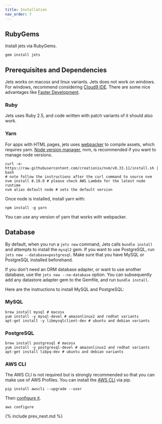 ```yaml
---
title: Installation
nav_order: 7
---
```


## RubyGems

Install jets via RubyGems.

    gem install jets

## Prerequisites and Dependencies

Jets works on macosx and linux variants. Jets does not work on windows.  For windows, recommend considering [Cloud9 IDE](https://aws.amazon.com/cloud9/). There are some nice advantages like [Faster Development](https://rubyonjets.com/docs/faster-development/).

### Ruby

Jets uses Ruby 2.5, and code written with patch variants of it should also work.

### Yarn

For apps with HTML pages, jets uses [webpacker](https://github.com/rails/webpacker) to compile assets, which requires yarn.  [Node version manager](https://github.com/creationix/nvm), nvm, is recommended if you want to manage node versions.

    curl -o- https://raw.githubusercontent.com/creationix/nvm/v0.33.11/install.sh | bash
    # note follow the instructions after the curl command to source nvm
    nvm install 8.10.0 # please check AWS Lambda for the latest node runtime
    nvm alias default node # sets the default version

Once node is installed, install yarn with:

    npm install -g yarn

You can use any version of yarn that works with webpacker.

## Database

By default, when you run a `jets new` command, Jets calls `bundle install` and attempts to install the `mysql2` gem. If you want to use PostgreSQL, run `jets new --database=postgresql`. Make sure that you have MySQL or PostgreSQL installed beforehand.

If you don't need an ORM database adapter, or want to use another database, use the `jets new --no-database` option. You can subsequently add any datastore adapter gem to the Gemfile, and run `bundle install`.

Here are the instructions to install MySQL and PostgreSQL:

### MySQL

    brew install mysql # macosx
    yum install -y mysql-devel # amazonlinux2 and redhat variants
    apt-get install -y libmysqlclient-dev # ubuntu and debian variants

### PostgreSQL

    brew install postgresql # macosx
    yum install -y postgresql-devel # amazonlinux2 and redhat variants
    apt-get install libpq-dev # ubuntu and debian variants

### AWS CLI

The AWS CLI is not required but is strongly recommended so that you can make use of AWS Profiles. You can install the [AWS CLI](https://docs.aws.amazon.com/cli/latest/userguide/installing.html) via pip.

    pip install awscli --upgrade --user

Then [configure it](https://docs.aws.amazon.com/cli/latest/userguide/cli-chap-getting-started.html).

    aws configure

{% include prev_next.md %}
